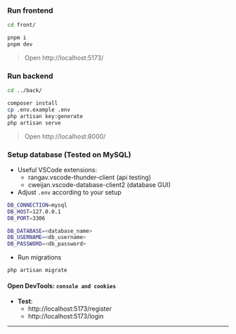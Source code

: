 ### Run frontend
```sh
cd front/

pnpm i
pnpm dev
```
> Open http://localhost:5173/

### Run backend
```sh
cd ../back/

composer install
cp .env.example .env
php artisan key:generate
php artisan serve
```
> Open http://localhost:8000/

### Setup database (Tested on MySQL)
- Useful VSCode extensions:
  - rangav.vscode-thunder-client (api testing)
  - cweijan.vscode-database-client2 (database GUI)
- Adjust `.env` according to your setup
```sh
DB_CONNECTION=mysql
DB_HOST=127.0.0.1
DB_PORT=3306

DB_DATABASE=<database_name> 
DB_USERNAME=<db_username> 
DB_PASSWORD=<db_password> 
``` 
- Run migrations 
``` 
php artisan migrate 
``` 
#### Open DevTools: `console and cookies`
- **Test**:
  - http://localhost:5173/register
  - http://localhost:5173/login

---
